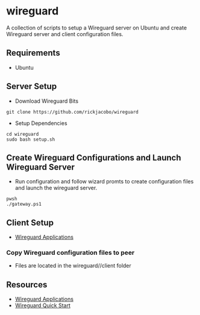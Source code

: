 # wireguard
A collection of scripts to setup a Wireguard server on Ubuntu and create Wireguard server and client configuration files.

## Requirements
* Ubuntu

## Server Setup
* Download Wireguard Bits
````
git clone https://github.com/rickjacobo/wireguard
````
* Setup Dependencies
````
cd wireguard
sudo bash setup.sh
````

## Create Wireguard Configurations and Launch Wireguard Server
* Run configuration and follow wizard promts to create configuration files and launch the wireguard server.
````
pwsh
./gateway.ps1
````

## Client Setup
* [Wireguard Applications](https://www.wireguard.com/install)

### Copy Wireguard configuration files to peer
* Files are located in the wireguard/<subnet>/client folder
  
## Resources
* [Wireguard Applications](https://www.wireguard.com/install/)
* [Wireguard Quick Start](https://www.wireguard.com/quickstart/)
